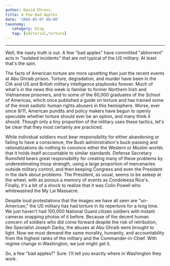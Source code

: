 ```yaml
---
author: David Ehrens
title: A Few Bad Apples
date: '2004-05-07 08:00'
taxonomy:
   category: blog
   tag: [editorial,torture]
---
```

---

Well, the nasty truth is out. A few "bad apples" have committed "abhorrent" acts in "isolated incidents" that are not typical of the US military. At least that's the spin.

The facts of American torture are more upsetting than just the recent events at Abu Ghraib prison. Torture, degradation, and murder have been in the CIA and US and British military intelligence playbooks forever. Much of what's in the news this week is familiar to former Northern Irish and Vietnamese prisoners, and to some of the 60,000 graduates of the School of Americas, which once published a guide on torture and has trained some of the most sadistic human rights abusers in this hemisphere. Worse, ever since 9/11, American pundits and policy makers have begun to openly speculate whether torture should ever be an option, and many think it should. Though only a tiny proportion of the military uses these tactics, let's be clear that they most certainly are practiced.

While individual soldiers must bear responsibility for either abandoning or failing to have a conscience, the Bush administration's buck-passing and rationalizations do nothing to convince either the Western or Muslim worlds that it holds itself accountable to similar standards. Defense Secretary Rumsfeld bears great responsibility for creating many of these problems by underestimating troop strength, using a large proportion of mercenaries outside military control, and then keeping Congress and even the President in the dark about problems. The President, as usual, seems to be asleep at the wheel, with as porous a memory of events as Condoleeza Rice's. Finally, it's a bit of a shock to realize that it was Colin Powell who whitewashed the My Lai Massacre.

Despite loud protestations that the images we have all seen are "un-American," the US military has had torture in its repertoire for a long time. We just haven't had 100,000 National Guard citizen soldiers with instant cameras snapping photos of it before. Because of the decent human concern of soldiers who did come forward despite the risk of retribution, like Specialist Joseph Darby, the abuses at Abu Ghraib were brought to light. Now we must demand the same morality, humanity, and accountability from the highest ranks of the military and the Commander-in-Chief. With regime change in Washington, we just might get it.

So, a few "bad apples?" Sure. I'll tell you exactly where in Washington they work.
